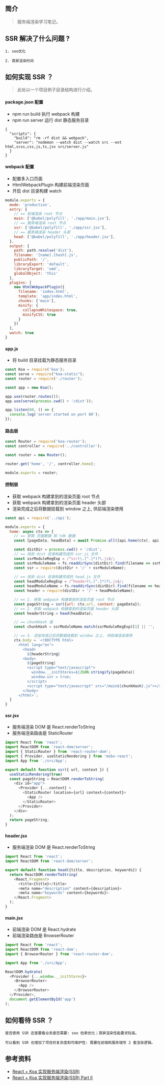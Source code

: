 ## 简介

> 服务端渲染学习笔记。

## SSR 解决了什么问题 ?

```text
1. seo优化

2. 首屏渲染时间
```

## 如何实现 SSR ？

> 此处以一个项目例子目录结构进行介绍。

#### package.json 配置

- npm run build 执行 webpack 构建
- npm run server 运行 dist 静态服务目录

```
{
  "scripts": {
    "build": "rm -rf dist && webpack",
    "server": "nodemon --watch dist --watch src --ext html,scss,css,js,ts,jsx src/server.js"
  }
}
```

#### webpack 配置

- 配置多入口页面
- HtmlWebpackPlugin 构建前端渲染页面
- 开启 dist 目录构建 watch

```javascript
module.exports = {
  mode: 'production',
  entry: {
    // == 前端渲染 root 节点
    main: ['@babel/polyfill', './app/main.jsx'],
    // == 服务端渲染 root 节点
    ssr: ['@babel/polyfill', './app/ssr.jsx'],
    // == 服务端渲染 header 头部
    head: ['@babel/polyfill', './app/header.jsx'],
  },
  output: {
    path: path.resolve('dist'),
    filename: '[name].[hash].js',
    publicPath: '/',
    libraryExport: 'default',
    libraryTarget: 'umd',
    globalObject: 'this'
  },
  plugins: [
    new HtmlWebpackPlugin({
      filename: 'index.html',
      template: 'app/index.html',
      chunks: ['main'],
      minify: {
        collapseWhitespace: true,
        minifyCSS: true
      }
    })
  ],
  watch: true
}
```

#### app.js

- 将 build 目录挂载为静态服务目录

```javascript
const Koa = require('koa');
const serve = require("koa-static");
const router = require('./router');

const app = new Koa();

app.use(router.routes());
app.use(serve(process.cwd() + '/dist'));

app.listen(80, () => {
  console.log('server started on port 80');
});
```

#### 路由层

```javascript
const Router = require('koa-router');
const controller = require('../controller');

const router = new Router();

router.get('home', '/', controller.home);

module.exports = router;
```

#### 控制层

- 获取 webpack 构建拿到的渲染页面 root 节点
- 获取 webpack 构建拿到的渲染页面 header 头部
- 渲染完成之后将数据挂载到 window 之上, 供前端渲染使用

```javascript
const api = require('../api');

module.exports = {
  home: async ctx => {
    // == 获取 页面数据 和 tdk 数据
    const [pageData, headData] = await Promise.all([api.home(ctx), api.headers(ctx)]);

    const distDir = process.cwd() + '/dist';
    // == 找到 dist 目录构建完成的 ssr.js 文件
    const ssrModuleRegExp = /^ssr(\.[^.]*)?\.js$/;
    const ssrModuleName = fs.readdirSync(distDir).find(filename => ssrModuleRegExp.test(filename));
    const ssr = require(distDir + '/' + ssrModuleName);
    
    // == 找到 dist 目录构建完成的 head.js 文件
    const headModuleRegExp = /^header(\.[^.]*)?\.js$/;
    const headModuleName = fs.readdirSync(distDir).find(filename => headModuleRegExp.test(filename));
    const header = require(distDir + '/' + headModuleName);

    // == 1. 获取 webpack 构建拿到的渲染页面 root 节点
    const pageString = ssr({url: ctx.url, context: pageData});
    // == 2. 获取 webpack 构建拿到的渲染页面 header 头部
    const headerString = head(headData);

    // == chunkHash 值
    const chunkHash = ssrModuleName.match(ssrModuleRegExp)[1] || '';

    // == 3. 渲染完成之后将数据挂载到 window 之上, 供前端渲染使用
    ctx.body = `<!DOCTYPE html>
      <html lang="en">
        <head>
          ${headerString}
        <body>
          ${pageString}
          <script type="text/javascript">
            window.__initStores=${JSON.stringify(pageData)}
            window.ssr = true;
          </script>
          <script type="text/javascript" src="/main${chunkHash}.js"></script>
        </body>
      </html>`;
  }
}
```

#### ssr.jsx

- 服务端渲染 DOM 是 React.renderToString
- 服务端渲染路由是 StaticRouter

```javascript
import React from 'react';
import ReactDOM from 'react-dom/server';
import { StaticRouter } from 'react-router-dom';
import { Provider, useStaticRendering } from 'mobx-react';
import App from './src/App';

export default function ssr({ url, context }) {
  useStaticRendering(true)
  const pageString = ReactDOM.renderToString(
    <div id="app">
      <Provider {...context} >
        <StaticRouter location={url} context={context}>
          <App />
        </StaticRouter>
      </Provider>
    </div>
  );
  return pageString;
}
```

#### header.jsx

- 服务端渲染 DOM 是 React.renderToString

```javascript
import React from 'react';
import ReactDOM from 'react-dom/server';

export default function head({title, description, keywords}) {
  return ReactDOM.renderToString(
    <React.Fragment>
      <title>{title}</title>
      <meta name="description" content={description}>
      <meta name="keywords" content={keywords}>
    </React.Fragment>
  );
}
```

#### main.jsx

- 前端渲染 DOM 是 React.hydrate
- 前端渲染路由是 BrowserRouter

```javascript
import React from 'react';
import ReactDOM from 'react-dom';
import { BrowserRouter } from 'react-router-dom';

import App from './src/App';

ReactDOM.hydrate(
  <Provider {...window.__initStores}>
    <BrowserRouter>
      <App />
    </BrowserRouter>
  </Provider>,
  document.getElementById('app')
);
```

## 如何看待 SSR ？

```text
是否使用 SSR 还是要看业务是否需要: seo 检索优化；首屏渲染性能要求较高。

可以看到 SSR 也增加了项目的复杂度和可维护性: 需要在前端和服务端写 2 套渲染逻辑。
```

## 参考资料

- [React + Koa 实现服务端渲染(SSR)](https://juejin.cn/post/6844903608501141512)
- [React + Koa 实现服务端渲染(SSR) Part II](https://juejin.cn/post/6844903782787088392)
